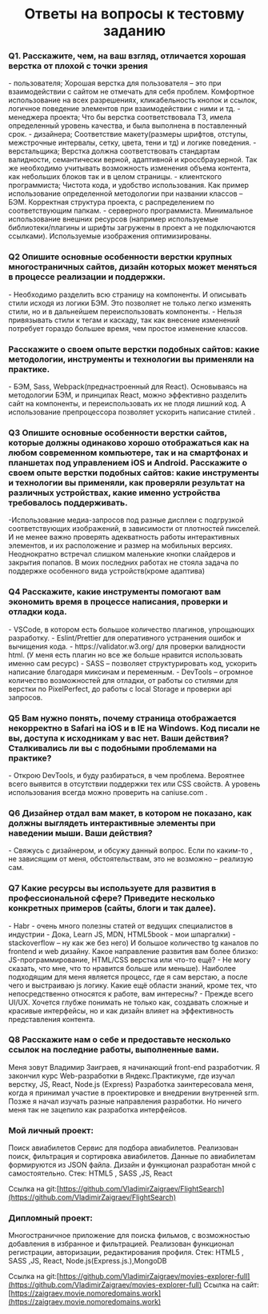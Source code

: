 <h1 align="center">Ответы на вопросы к тестовму заданию</h1>

<h3>Q1. Расскажите, чем, на ваш взгляд, отличается хорошая верстка от плохой с точки зрения</h3>
- пользователя;
  Хорошая верстка для пользователя – это при взаимодействии с сайтом не отмечать для себя проблем. Комфортное использование на всех разрешениях, кликабельность кнопок и ссылок, логичное поведение элементов при взаимодействии с ними и тд.
- менеджера проекта;
  Что бы верстка соответствовала ТЗ, имела определенный уровень качества, и была выполнена в поставленный срок.
- дизайнера;
  Соответствие макету(размеры шрифтов, отступы, межстрочные интервалы, сетку, цвета, тени и тд) и логике поведения.
- верстальщика;
  Верстка должна соответствовать стандартам валидности, семантически верной, адаптивной и кроссбраузерной. Так же необходимо учитывать возможность изменения объема контента, как небольших блоков так и в целом страницы.
- клиентского программиста;
  Чистота кода, и удобство использования. Как пример использование определенной методологии при названии классов – БЭМ. Корректная структура проекта, с распределением по соответствующим папкам.
- серверного программиста.
  Минимальное использование внешних ресурсов (например используемые библиотеки/плагины и шрифты загружены в проект а не подключаются ссылками). Используемые изображения оптимизированы.
<h3>Q2 Опишите основные особенности верстки крупных многостраничных сайтов, дизайн которых может меняться в процессе реализации и поддержки.</h3>
- Необходимо разделить всю страницу на компоненты. И описывать стили исходя из логики БЭМ. Это позволяет не только легко изменять стили, но и в дальнейшем переиспользовать компоненты.
- Нельзя привязывать стили к тегам и каскаду, так как внесение изменений потребует гораздо большее время, чем простое изменение классов.
<h3>Расскажите о своем опыте верстки подобных сайтов: какие методологии, инструменты и технологии вы применяли на практике.</h3>
- БЭМ, Sass, Webpack(преднастроенный для React). Основываясь на методологии БЭМ, и принципах React, можно эффективно разделить сайт на компоненты, и переиспользовать их не плодя лишний код. А использование препроцессора позволяет ускорить написание стилей .
<h3>Q3 Опишите основные особенности верстки сайтов, которые должны одинаково хорошо отображаться как на любом современном компьютере, так и на смартфонах и планшетах под управлением iOS и Android. Расскажите о своем опыте верстки подобных сайтов: какие инструменты и технологии вы применяли, как проверяли результат на различных устройствах, какие именно устройства требовалось поддерживать.</h3>
-Использование медиа-запросов под разные дисплеи с подгрузкой соответствующих изображений, в зависимости от плотностей пикселей. И не менее важно проверять адекватность работы интерактивных элементов, и их расположение и размер на мобильных версиях. Неоднократно встречал слишком маленькие кнопки слайдеров и закрытия попапов.
В моих последних работах не стояла задача по поддержке особенного вида устройств(кроме адаптива)
<h3>Q4 Расскажите, какие инструменты помогают вам экономить время в процессе написания, проверки и отладки кода.</h3>
- VSCode, в котором есть большое количество плагинов, упрощающих разработку.
- Eslint/Prettier для оперативного устранения ошибок и вычищения кода.
- https://validator.w3.org/ для проверки валидности html. (У меня есть плагин но все же больше нравится использовать именно сам ресурс)
- SASS – позволяет структурировать код, ускорить написание благодаря миксинам и переменным.
- DevTools – огромное количество возможностей для отладки, от работы со стилями для верстки по PixelPerfect, до работы с local Storage и проверки api запросов.
<h3>Q5 Вам нужно понять, почему страница отображается некорректно в Safari на iOS и в IE на Windows. Код писали не вы, доступа к исходникам у вас нет. Ваши действия? Сталкивались ли вы с подобными проблемами на практике?</h3>
- Открою DevTools, и буду разбираться, в чем проблема. Вероятнее всего выявится в отсутствии поддержки тех или CSS свойств. А уровень использования всегда можно проверить на caniuse.com .
<h3>Q6 Дизайнер отдал вам макет, в котором не показано, как должны выглядеть интерактивные элементы при наведении мыши. Ваши действия?</h3>
- Свяжусь с дизайнером, и обсужу данный вопрос. Если по каким-то , не зависящим от меня, обстоятельствам, это не возможно – реализую сам.
<h3>Q7 Какие ресурсы вы используете для развития в профессиональной сфере? Приведите несколько конкретных примеров (сайты, блоги и так далее).</h3>
- Habr - очень много полезны статей от ведущих специалистов в индустрии
- Дока, Learn JS, MDN, HTML5book - мои шпаргалки)
- stackoverflow – ну как же без него)
  И большое количество tg каналов по frontend и web дизайну.
  Какое направление развития вам более близко: JS-программирование, HTML/CSS верстка или что-то ещё?
- Не могу сказать, что мне, что то нравится больше или меньше). Наиболее подходящим для меня является процесс, где я сам верстаю, а после чего и выстраиваю js логику.
  Какие ещё области знаний, кроме тех, что непосредственно относятся к работе, вам интересны?
- Прежде всего UI/UX. Хочется глубже понимать не только как, создавать сложные и красивые интерфейсы, но и как дизайн влияет на эффективность представления контента.
<h3>Q8 Расскажите нам о себе и предоставьте несколько ссылок на последние работы, выполненные вами.</h3>
  Меня зовут Владимир Заиграев, я начинающий front-end разработчик. 
  Я закончил курс Web-разработки в Яндекс.Практикуме, где изучал верстку, JS, React, Node.js (Express)
  Разработка заинтересовала меня, когда я принимал участие в проектировке и внедрении внутренней srm. Позже я начал изучать разные направления разработки. Но ничего меня так не зацепило как разработка интерфейсов.

### Мой личный проект:

Поиск авиабилетов
Сервис для подбора авиабилетов. Реализован поиск, фильтрация и сортировка авиабилетов. Данные по авиабилетам формируются из JSON файла.
Дизайн и функционал разработан мной с самостоятельно.
Стек: HTML5 , SASS ,JS, React

Ссылка на git:[https://github.com/VladimirZaigraev/FlightSearch](https://github.com/VladimirZaigraev/FlightSearch)

### Дипломный проект:

Многостраничное приложение для поиска фильмов, с возможностью добавления в избранное и фильтрацией. Реализован функционал регистрации, авторизации, редактирования профиля.
Стек: HTML5 , SASS ,JS, React, Node.js(Express.js.),MongoDB

Ссылка на git:[https://github.com/VladimirZaigraev/movies-explorer-full](https://github.com/VladimirZaigraev/movies-explorer-full)
Ссылка на сайт:[https://zaigraev.movie.nomoredomains.work](https://zaigraev.movie.nomoredomains.work)
